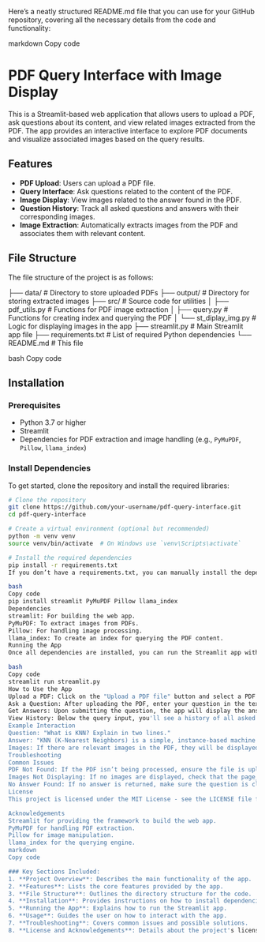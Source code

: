 
Here’s a neatly structured README.md file that you can use for your GitHub repository, covering all the necessary details from the code and functionality:

markdown
Copy code
# PDF Query Interface with Image Display

This is a Streamlit-based web application that allows users to upload a PDF, ask questions about its content, and view related images extracted from the PDF. The app provides an interactive interface to explore PDF documents and visualize associated images based on the query results.

## Features

- **PDF Upload**: Users can upload a PDF file.
- **Query Interface**: Ask questions related to the content of the PDF.
- **Image Display**: View images related to the answer found in the PDF.
- **Question History**: Track all asked questions and answers with their corresponding images.
- **Image Extraction**: Automatically extracts images from the PDF and associates them with relevant content.

## File Structure

The file structure of the project is as follows:

├── data/ # Directory to store uploaded PDFs ├── output/ # Directory for storing extracted images ├── src/ # Source code for utilities │ ├── pdf_utils.py # Functions for PDF image extraction │ ├── query.py # Functions for creating index and querying the PDF │ └── st_diplay_img.py # Logic for displaying images in the app ├── streamlit.py # Main Streamlit app file ├── requirements.txt # List of required Python dependencies └── README.md # This file

bash
Copy code

## Installation

### Prerequisites

- Python 3.7 or higher
- Streamlit
- Dependencies for PDF extraction and image handling (e.g., `PyMuPDF`, `Pillow`, `llama_index`)

### Install Dependencies

To get started, clone the repository and install the required libraries:

```bash
# Clone the repository
git clone https://github.com/your-username/pdf-query-interface.git
cd pdf-query-interface

# Create a virtual environment (optional but recommended)
python -m venv venv
source venv/bin/activate  # On Windows use `venv\Scripts\activate`

# Install the required dependencies
pip install -r requirements.txt
If you don’t have a requirements.txt, you can manually install the dependencies:

bash
Copy code
pip install streamlit PyMuPDF Pillow llama_index
Dependencies
streamlit: For building the web app.
PyMuPDF: To extract images from PDFs.
Pillow: For handling image processing.
llama_index: To create an index for querying the PDF content.
Running the App
Once all dependencies are installed, you can run the Streamlit app with the following command:

bash
Copy code
streamlit run streamlit.py
How to Use the App
Upload a PDF: Click on the "Upload a PDF file" button and select a PDF from your local machine.
Ask a Question: After uploading the PDF, enter your question in the text input field.
Get Answers: Upon submitting the question, the app will display the answer and any relevant images from the PDF.
View History: Below the query input, you'll see a history of all asked questions, their answers, and the images associated with them.
Example Interaction
Question: "What is KNN? Explain in two lines."
Answer: "KNN (K-Nearest Neighbors) is a simple, instance-based machine learning algorithm that classifies data points based on the majority class of their nearest neighbors."
Images: If there are relevant images in the PDF, they will be displayed below the answer.
Troubleshooting
Common Issues
PDF Not Found: If the PDF isn’t being processed, ensure the file is uploaded correctly and is not corrupted.
Images Not Displaying: If no images are displayed, check that the page_label metadata is being correctly referenced, and images have been successfully extracted.
No Answer Found: If no answer is returned, make sure the question is clear and the PDF contains sufficient content for query matching.
License
This project is licensed under the MIT License - see the LICENSE file for details.

Acknowledgements
Streamlit for providing the framework to build the web app.
PyMuPDF for handling PDF extraction.
Pillow for image manipulation.
llama_index for the querying engine.
markdown
Copy code

### Key Sections Included:
1. **Project Overview**: Describes the main functionality of the app.
2. **Features**: Lists the core features provided by the app.
3. **File Structure**: Outlines the directory structure for the code.
4. **Installation**: Provides instructions on how to install dependencies and set up the app.
5. **Running the App**: Explains how to run the Streamlit app.
6. **Usage**: Guides the user on how to interact with the app.
7. **Troubleshooting**: Covers common issues and possible solutions.
8. **License and Acknowledgements**: Details about the project's license and contributors.





